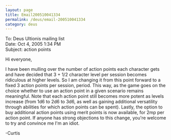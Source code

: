 ```yaml
---
layout: page
title: Email200510041334
permalink: /deus/email-200510041334
category: deus
---
```

To: Deus Ultionis mailing list
<br>Date: Oct 4, 2005 1:34 PM
<br>Subject: action points

Hi everyone,

I have been mulling over the number of action points each character gets and have decided that 3 + 1/2 character level per session becomes ridiculous at higher levels. So I am changing it from this point forward to a fixed 3 action points per session, period. This way, as the game goes on the choice whether to use an action point in a given scenario remains meaningful. Note that each action point still becomes more potent as levels increase (from 1d6 to 2d6 to 3d6, as well as gaining additional versatility through abilities for which action points can be spent). Lastly, the option to buy additional action points using merit points is now available, for 2mp per action point. If anyone has strong objections to this change, you're welcome to try and convince me I'm an idiot.

-Curtis
